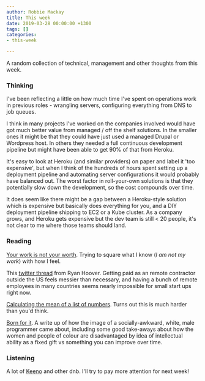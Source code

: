 ```yaml
---
author: Robbie Mackay
title: This week
date: 2019-03-28 00:00:00 +1300
tags: []
categories:
- this-week

---
```

A random collection of technical, management and other thoughts from this week.

### Thinking

I've been reflecting a little on how much time I've spent on operations work in previous roles - wrangling servers, configuring everything from DNS to job queues.

I think in many projects I've worked on the companies involved would have got much better value from managed / off the shelf solutions. In the smaller ones it might be that they could have just used a managed Drupal or Wordpress host. In others they needed a full continuous development pipeline but might have been able to get 90% of that from Heroku.

It's easy to look at Heroku (and similar providers) on paper and label it 'too expensive', but when I think of the hundreds of hours spent setting up a deployment pipeline and automating server configurations it would probably have balanced out. The worst factor in roll-your-own solutions is that they potentially slow down the development, so the cost compounds over time.

It does seem like there might be a gap between a Heroku-style solution which is expensive but basically does everything for you, and a DIY deployment pipeline shipping to EC2 or a Kube cluster. As a company grows, and Heroku gets expensive but the dev team is still < 20 people, it's not clear to me where those teams should land.

### Reading

[Your work is not your worth](https://leowid.com/uncoupling-worth-work/ "Your work is not your worth"). Trying to square what I know (_I am not my work_) with how I feel.

This [twitter thread](https://twitter.com/rrhoover/status/1109542350659817472?s=20) from Ryan Hoover. Getting paid as an remote contractor outside the US feels messier than necessary, and having a bunch of remote employees in many countries seems nearly impossible for small start ups right now.

[Calculating the mean of a list of numbers](https://hypothesis.works/articles/calculating-the-mean/ "Calculating the mean of a list of numbers"). Turns out this is much harder than you'd think.

[Born for it](https://martinfowler.com/articles/born-for-it.html "Born for it"). A write up of how the image of a socially-awkward, white, male programmer came about, including some good take-aways about how the women and people of colour are disadvantaged by idea of intellectual ability as a fixed gift vs something you can improve over time.

### Listening

A lot of [Keeno](https://soundcloud.com/keenodnb) and other dnb. I'll try to pay more attention for next week!